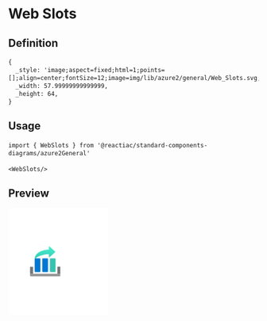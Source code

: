 # Web Slots

## Definition

```
{
  _style: 'image;aspect=fixed;html=1;points=[];align=center;fontSize=12;image=img/lib/azure2/general/Web_Slots.svg;strokeColor=none;',
  _width: 57.99999999999999,
  _height: 64,
}
```

## Usage

```
import { WebSlots } from '@reactiac/standard-components-diagrams/azure2General'

<WebSlots/>
```

## Preview

<img src="./web-slots.png" width="200"/>
